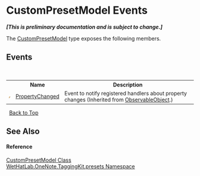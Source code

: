 # CustomPresetModel Events
 _**\[This is preliminary documentation and is subject to change.\]**_

The <a href="62d9af5e-d8bb-3509-d4de-855e56c66939">CustomPresetModel</a> type exposes the following members.


## Events
&nbsp;<table><tr><th></th><th>Name</th><th>Description</th></tr><tr><td>![Public event](media/pubevent.gif "Public event")</td><td><a href="185ee554-4bcc-0dd9-592a-42256ef46b35">PropertyChanged</a></td><td>
Event to notify registered handlers about property changes
 (Inherited from <a href="11d6cbca-a6ed-ac3c-8cdb-a81177e6f4fd">ObservableObject</a>.)</td></tr></table>&nbsp;
<a href="#custompresetmodel-events">Back to Top</a>

## See Also


#### Reference
<a href="62d9af5e-d8bb-3509-d4de-855e56c66939">CustomPresetModel Class</a><br /><a href="ea4587cb-d2a8-edd6-403b-ce9e36b93c30">WetHatLab.OneNote.TaggingKit.presets Namespace</a><br />